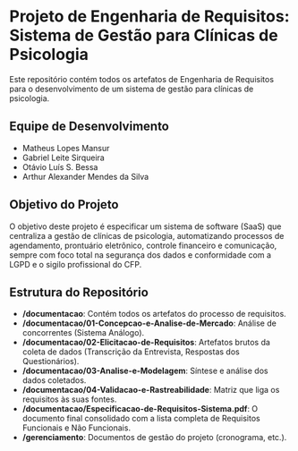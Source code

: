 # Projeto de Engenharia de Requisitos: Sistema de Gestão para Clínicas de Psicologia

Este repositório contém todos os artefatos de Engenharia de Requisitos para o desenvolvimento de um sistema de gestão para clínicas de psicologia.

## Equipe de Desenvolvimento

* Matheus Lopes Mansur
* Gabriel Leite Sirqueira
* Otávio Luís S. Bessa
* Arthur Alexander Mendes da Silva

## Objetivo do Projeto

O objetivo deste projeto é especificar um sistema de software (SaaS) que centraliza a gestão de clínicas de psicologia, automatizando processos de agendamento, prontuário eletrônico, controle financeiro e comunicação, sempre com foco total na segurança dos dados e conformidade com a LGPD e o sigilo profissional do CFP.

## Estrutura do Repositório

* **/documentacao**: Contém todos os artefatos do processo de requisitos.
* **/documentacao/01-Concepcao-e-Analise-de-Mercado**: Análise de concorrentes (Sistema Análogo).
* **/documentacao/02-Elicitacao-de-Requisitos**: Artefatos brutos da coleta de dados (Transcrição da Entrevista, Respostas dos Questionários).
* **/documentacao/03-Analise-e-Modelagem**: Síntese e análise dos dados coletados.
* **/documentacao/04-Validacao-e-Rastreabilidade**: Matriz que liga os requisitos às suas fontes.
* **/documentacao/Especificacao-de-Requisitos-Sistema.pdf**: O documento final consolidado com a lista completa de Requisitos Funcionais e Não Funcionais.
* **/gerenciamento**: Documentos de gestão do projeto (cronograma, etc.).